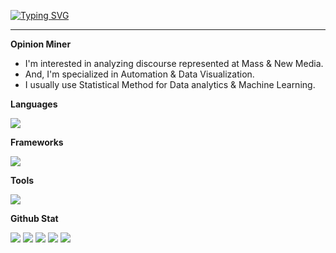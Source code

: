 [![Typing SVG](https://readme-typing-svg.demolab.com?font=Bitter&weight=500&size=25&pause=1000&color=1D77F7&center=true&vCenter=true&width=435&lines=%F0%9F%99%8B%E2%80%8D%E2%99%82%EF%B8%8FHello%2C+I+am+Opinion+Miner+%E2%9B%8F)](https://git.io/typing-svg)

<hr/>

**Opinion Miner**

- I'm interested in analyzing discourse represented at Mass & New Media.
- And, I'm specialized in Automation & Data Visualization.
- I usually use Statistical Method for Data analytics & Machine Learning.


**Languages**
<p>
  <a href="https://skillicons.dev">
    <img src="https://skillicons.dev/icons?i=py,julia,r,matlab,c,cpp,go,js,nodejs"/>
  </a>
</p>

**Frameworks**
<p>
  <a href="https://skillicons.dev">
    <img src="https://skillicons.dev/icons?i=pytorch,tensorflow,scikitlearn,flask,fastapi,django,selenium,p5js,d3"/>
   </a>
</p>

**Tools**
<p>
  <a href="https://skillicons.dev">
    <img src="https://skillicons.dev/icons?i=mysql,postgres,redis,mongodb,git,githubactions,linux,docker,k8s,anaconda,vscode,neovim"/>
  </a>
</p>

**Github Stat**

![](http://github-profile-summary-cards.vercel.app/api/cards/profile-details?username=sorrychoe&theme=2077)
![](http://github-profile-summary-cards.vercel.app/api/cards/repos-per-language?username=sorrychoe&theme=2077&exclude=Jupyter%20Notebook&exclude=html)
![](http://github-profile-summary-cards.vercel.app/api/cards/most-commit-language?username=sorrychoe&theme=2077&exclude=Jupyter%20Notebook&exclude=html)
![](http://github-profile-summary-cards.vercel.app/api/cards/stats?username=sorrychoe&theme=2077) 
![](http://github-profile-summary-cards.vercel.app/api/cards/productive-time?username=sorrychoe&theme=2077&utcOffset=8)
